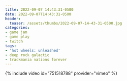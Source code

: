 ```yaml
---
title: 2022-09-07 14:43:31-0500
date: 2022-09-07T14:43:31-0500
header:
  teaser: /assets/thumbs/2022-09-07-14-43-31-0500.jpg
categories:
- game jam
- game play
- twitch
tags:
- 'hot wheels: unleashed'
- deep rock galactic
- trackmania nations forever
---
```

{% include video id="751518788" provider="vimeo" %}
